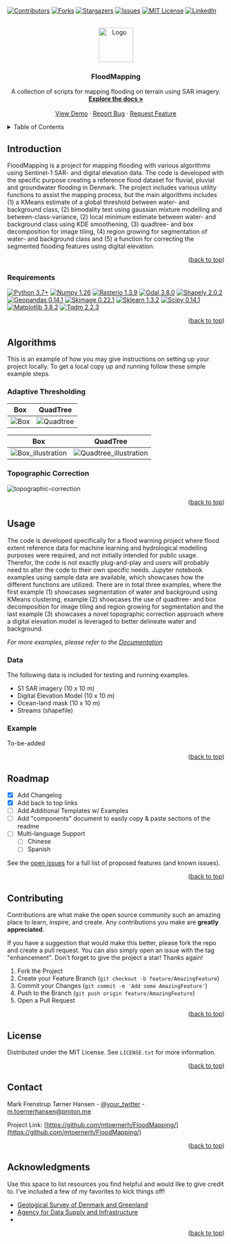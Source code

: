 <!-- Improved compatibility of back to top link: See: https://github.com/othneildrew/Best-README-Template/pull/73 -->
<a name="readme-top"></a>
<!--
-->



<!-- PROJECT SHIELDS -->
<!--
*** I'm using markdown "reference style" links for readability.
*** Reference links are enclosed in brackets [ ] instead of parentheses ( ).
*** See the bottom of this document for the declaration of the reference variables
*** for contributors-url, forks-url, etc. This is an optional, concise syntax you may use.
*** https://www.markdownguide.org/basic-syntax/#reference-style-links
-->
[![Contributors][contributors-shield]][contributors-url]
[![Forks][forks-shield]][forks-url]
[![Stargazers][stars-shield]][stars-url]
[![Issues][issues-shield]][issues-url]
[![MIT License][license-shield]][license-url]
[![LinkedIn][linkedin-shield]][linkedin-url]


<!-- PROJECT LOGO -->
<br />
<div align="center">
  <a href="https://github.com/mtoernerh/FloodMapping">
    <img src="images/logo.svg" alt="Logo" width="80" height="80">
  </a>

  <h3 align="center">FloodMapping</h3>

  <p align="center">
    A collection of scripts for mapping flooding on terrain using SAR imagery.
    <br />
    <a href="https://github.com/othneildrew/Best-README-Template"><strong>Explore the docs »</strong></a>
    <br />
    <br />
    <a href="https://github.com/othneildrew/Best-README-Template">View Demo</a>
    ·
    <a href="https://github.com/othneildrew/Best-README-Template/issues">Report Bug</a>
    ·
    <a href="https://github.com/othneildrew/Best-README-Template/issues">Request Feature</a>
  </p>
</div>



<!-- TABLE OF CONTENTS -->
<details>
  <summary>Table of Contents</summary>
  <ol>
    <li>
      <a href="#introduction">Introduction</a>
      <ul>
        <li><a href="#requirements">Requirements</a></li>
      </ul>
    </li>
    <li>
      <a href="#Algorithms">Algorithms</a>
      <ul>
        <li><a href="#adaptive-thresholding">Adaptive Thresholding</a></li>
        <li><a href="#topographic-correction">Topographic Correction</a></li>
      </ul>
    </li>
    <li><a href="#usage">Usage</a></li>
    <li><a href="#roadmap">Roadmap</a></li>
    <li><a href="#contributing">Contributing</a></li>
    <li><a href="#license">License</a></li>
    <li><a href="#contact">Contact</a></li>
    <li><a href="#acknowledgments">Acknowledgments</a></li>
  </ol>
</details>



<!-- Introduction -->
## Introduction

FloodMapping is a project for mapping flooding with various algorithms using Sentinel-1 SAR- and digital elevation data. The code is developed with the specific purpose creating a reference flood dataset for fluvial, pluvial and groundwater flooding in Denmark. The project includes various utility functions to assist the mapping process, but the main algorithms includes (1) a KMeans estimate of a global threshold between water- and background class, (2) bimodality test using gaussian mixture modelling and between-class-variance, (2) local minimum estimate  between water- and background class using KDE smoothening, (3) quadtree- and box decomposition for image tiling, (4) region growing for segmentation of water- and background class and (5) a function for correcting the segmented flooding features using digital elevation.

<p align="right">(<a href="#readme-top">back to top</a>)</p>



### Requirements

[![Python 3.7+](https://img.shields.io/badge/Python-3.7+-blue.svg)](https://www.python.org/downloads/release/python-376/)
[![Numpy 1.26](https://img.shields.io/badge/numpy-1.26-blue.svg?logo=numpy)](https://numpy.org/devdocs/index.html) 
[![Rasterio 1.3.9](https://img.shields.io/badge/rasterio-1.3.9%20-blue.svg?logo=rasterio)](https://rasterio.readthedocs.io/en/stable/index.html) 
[![Gdal 3.8.0](https://img.shields.io/badge/gdal-3.8.0%20-blue.svg?logo=gdal)](https://gdal.org/index.html)
[![Shapely 2.0.2](https://img.shields.io/badge/shapely-2.0.2%20-blue.svg?logo=shapely)](https://shapely.readthedocs.io/en/stable/manual.html)
[![Geopandas 0.14.1](https://img.shields.io/badge/geopandas-0.14.1-blue.svg?logo=pandas)](https://geopandas.org/en/stable/)
[![Skimage 0.22.1](https://img.shields.io/badge/skimage-0.22.0-blue.svg?logo=scikit-image)](https://scikit-image.org/)
[![Sklearn 1.3.2](https://img.shields.io/badge/sklearn-1.3.2-blue.svg?logo=scikit-learn)](https://scikit-learn.org/stable/)
[![Scipy 0.14.1](https://img.shields.io/badge/scipy-1.11.4-blue.svg?logo=scipy)](https://scipy.org/)
[![Matplotlib 3.8.2](https://img.shields.io/badge/matplotlib-3.8.2-blue.svg?logo=matplotlib)](https://matplotlib.org/)
[![Tqdm 2.2.3](https://img.shields.io/badge/tqdm-2.2.3-blue.svg?logo=tqdm)](https://tqdm.github.io/)
<p align="right">(<a href="#readme-top">back to top</a>)</p>
<!-- GETTING STARTED -->

## Algorithms

This is an example of how you may give instructions on setting up your project locally.
To get a local copy up and running follow these simple example steps.

### Adaptive Thresholding


Box             |  QuadTree
:-------------------------:|:-------------------------:
![Box](images/box.svg) |  ![Quadtree](images/quadtree.svg)

Box             |  QuadTree
:-------------------------:|:-------------------------:
![Box_illustration](images/box_illustration.svg) |  ![Quadtree_illustration](images/quadtree_illustration.svg)

### Topographic Correction

![topographic-correction](images/topographic_correction.svg)

<p align="right">(<a href="#readme-top">back to top</a>)</p>



<!-- USAGE EXAMPLES -->
## Usage

The code is developed specifically for a flood warning project where flood extent reference data for machine learning and hydrological modelling purposes were required, and not initially intended for public usage. Therefor, the code is not exactly plug-and-play and users will probably need to alter the code to their own specific needs. Jupyter notebook examples using sample data are available, which showcases how the different functions are utilized. There are in total three examples, where the first example (1) showcases segmentation of water and background using KMeans clustering, example (2) showcases the use of quadtree- and box decomposition for image tiling and region growing for segmentation and the last example (3) showcases a novel topographic correction approach where a digital elevation model is leveraged to better delineate water and background.

_For more examples, please refer to the [Documentation](https://github.com/mtoernerh/FloodMapping/examples)_

### Data
The following data is included for testing and running examples.
* S1 SAR imagery (10 x 10 m)
* Digital Elevation Model (10 x 10 m)
* Ocean-land mask (10 x 10 m)
* Streams (shapefile)
### Example
To-be-added
<p align="right">(<a href="#readme-top">back to top</a>)</p>



<!-- ROADMAP -->
## Roadmap

- [x] Add Changelog
- [x] Add back to top links
- [ ] Add Additional Templates w/ Examples
- [ ] Add "components" document to easily copy & paste sections of the readme
- [ ] Multi-language Support
    - [ ] Chinese
    - [ ] Spanish

See the [open issues](https://github.com/othneildrew/Best-README-Template/issues) for a full list of proposed features (and known issues).

<p align="right">(<a href="#readme-top">back to top</a>)</p>



<!-- CONTRIBUTING -->
## Contributing

Contributions are what make the open source community such an amazing place to learn, inspire, and create. Any contributions you make are **greatly appreciated**.

If you have a suggestion that would make this better, please fork the repo and create a pull request. You can also simply open an issue with the tag "enhancement".
Don't forget to give the project a star! Thanks again!

1. Fork the Project
2. Create your Feature Branch (`git checkout -b feature/AmazingFeature`)
3. Commit your Changes (`git commit -m 'Add some AmazingFeature'`)
4. Push to the Branch (`git push origin feature/AmazingFeature`)
5. Open a Pull Request

<p align="right">(<a href="#readme-top">back to top</a>)</p>



<!-- LICENSE -->
## License

Distributed under the MIT License. See `LICENSE.txt` for more information.

<p align="right">(<a href="#readme-top">back to top</a>)</p>



<!-- CONTACT -->
## Contact

Mark Frenstrup Tørner Hansen - [@your_twitter](https://twitter.com/your_username) - m.toernerhansen@proton.me

Project Link: [https://github.com/mtoernerh/FloodMapping/](https://github.com/mtoernerh/FloodMapping/)

<p align="right">(<a href="#readme-top">back to top</a>)</p>



<!-- ACKNOWLEDGMENTS -->
## Acknowledgments

Use this space to list resources you find helpful and would like to give credit to. I've included a few of my favorites to kick things off!

* [Geological Survey of Denmark and Greenland](https://eng.geus.dk/)
* [Agency for Data Supply and Infrastructure](https://eng.sdfi.dk/)
* 
<p align="right">(<a href="#readme-top">back to top</a>)</p>



<!-- MARKDOWN LINKS & IMAGES -->
<!-- https://www.markdownguide.org/basic-syntax/#reference-style-links -->
[contributors-shield]: https://img.shields.io/github/contributors/othneildrew/Best-README-Template.svg?style=for-the-badge
[contributors-url]: https://github.com/mtoernerh/FloodMapping/graphs/contributors
[forks-shield]: https://img.shields.io/github/forks/othneildrew/Best-README-Template.svg?style=for-the-badge
[forks-url]: https://github.com/mtoernerh/FloodMapping/network/members
[stars-shield]: https://img.shields.io/github/stars/othneildrew/Best-README-Template.svg?style=for-the-badge
[stars-url]: https://github.com/mtoernerh/FloodMapping/
[issues-shield]: https://img.shields.io/github/issues/othneildrew/Best-README-Template.svg?style=for-the-badge
[issues-url]: https://github.com/mtoernerh/FloodMapping/issues
[license-shield]: https://img.shields.io/github/license/othneildrew/Best-README-Template.svg?style=for-the-badge
[license-url]: https://github.com/othneildrew/Best-README-Template/blob/master/LICENSE.txt
[linkedin-shield]: https://img.shields.io/badge/-LinkedIn-black.svg?style=for-the-badge&logo=linkedin&colorB=555
[linkedin-url]: https://linkedin.com/in/mark-hansen-b0267312b
[product-screenshot]: images/screenshot.png
[Next.js]: https://img.shields.io/badge/next.js-000000?style=for-the-badge&logo=nextdotjs&logoColor=white
[Next-url]: https://nextjs.org/
[React.js]: https://img.shields.io/badge/React-20232A?style=for-the-badge&logo=react&logoColor=61DAFB
[React-url]: https://reactjs.org/
[Vue.js]: https://img.shields.io/badge/Vue.js-35495E?style=for-the-badge&logo=vuedotjs&logoColor=4FC08D
[Vue-url]: https://vuejs.org/
[Angular.io]: https://img.shields.io/badge/Angular-DD0031?style=for-the-badge&logo=angular&logoColor=white
[Angular-url]: https://angular.io/
[Svelte.dev]: https://img.shields.io/badge/Svelte-4A4A55?style=for-the-badge&logo=svelte&logoColor=FF3E00
[Svelte-url]: https://svelte.dev/
[Laravel.com]: https://img.shields.io/badge/Laravel-FF2D20?style=for-the-badge&logo=laravel&logoColor=white
[Laravel-url]: https://laravel.com
[Bootstrap.com]: https://img.shields.io/badge/Bootstrap-563D7C?style=for-the-badge&logo=bootstrap&logoColor=white
[Bootstrap-url]: https://getbootstrap.com
[JQuery.com]: https://img.shields.io/badge/jQuery-0769AD?style=for-the-badge&logo=jquery&logoColor=white
[JQuery-url]: https://jquery.com 
[box]: https://github.com/mtoernerh/FloodMapping/images/box.svg
[quadtree]: https://github.com/mtoernerh/FloodMapping/images/quadtree.svg
[box_illustration]: https://github.com/mtoernerh/FloodMapping/images/box__illustration.svg
[quadtree_illustration]: https://github.com/mtoernerh/FloodMapping/images/quadtree__illustration.svg
